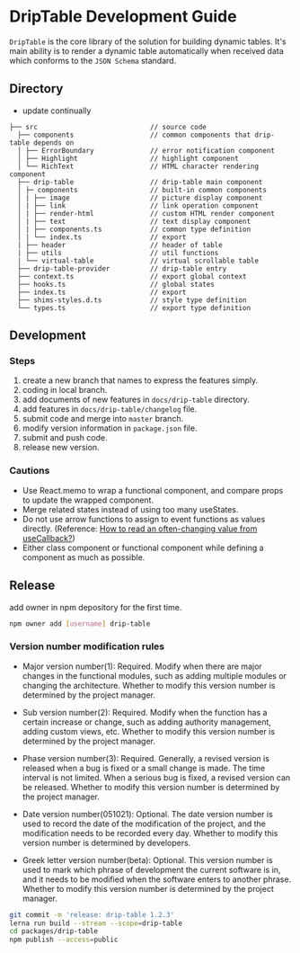 # DripTable Development Guide

`DripTable` is the core library of the solution for building dynamic tables. It's main ability is to render a dynamic table automatically when received data which conforms to the `JSON Schema` standard.

## Directory

- update continually

```
├── src                            // source code
  ├── components                   // common components that drip-table depends on
  │ ├── ErrorBoundary              // error notification component
  │ ├── Highlight                  // highlight component
  │ └── RichText                   // HTML character rendering component
  ├── drip-table                   // drip-table main component
  │ ├─ components                  // built-in common components
  │ | ├── image                    // picture display component
  │ | ├── link                     // link operation component
  │ | ├── render-html              // custom HTML render component
  │ | ├── text                     // text display component
  │ | ├── components.ts            // common type definition
  │ | └── index.ts                 // export
  | ├── header                     // header of table
  | ├── utils                      // util functions
  | └── virtual-table              // virtual scrollable table
  ├── drip-table-provider          // drip-table entry
  ├── context.ts                   // export global context
  ├── hooks.ts                     // global states
  ├── index.ts                     // export
  ├── shims-styles.d.ts            // style type definition
  └── types.ts                     // export type definition
```

## Development

### Steps
1. create a new branch that names to express the features simply.
2. coding in local branch.
3. add documents of new features in `docs/drip-table` directory.
4. add features in `docs/drip-table/changelog` file.
5. submit code and merge into `master` branch.
6. modify version information in `package.json` file.
7. submit and push code.
8. release new version.

### Cautions
- Use React.memo to wrap a functional component, and compare props to update the wrapped component.
- Merge related states instead of using too many useStates.
- Do not use arrow functions to assign to event functions as values directly. (Reference: [How to read an often-changing value from useCallback?](https://reactjs.org/docs/hooks-faq.html#how-to-read-an-often-changing-value-from-usecallback))
- Either class component or functional component while defining a component as much as possible.

## Release

add owner in npm depository for the first time.

```sh
npm owner add [username] drip-table
```

### Version number modification rules

- Major version number(1): Required. Modify when there are major changes in the functional modules, such as adding multiple modules or changing the architecture. Whether to modify this version number is determined by the project manager.

- Sub version number(2): Required. Modify when the function has a certain increase or change, such as adding authority management, adding custom views, etc. Whether to modify this version number is determined by the project manager.

- Phase version number(3): Required. Generally, a revised version is released when a bug is fixed or a small change is made. The time interval is not limited. When a serious bug is fixed, a revised version can be released. Whether to modify this version number is determined by the project manager.

- Date version number(051021): Optional. The date version number is used to record the date of the modification of the project, and the modification needs to be recorded every day. Whether to modify this version number is determined by developers.

- Greek letter version number(beta): Optional. This version number is used to mark which phrase of development the current software is in, and it needs to be modified when the software enters to another phrase. Whether to modify this version number is determined by the project manager.

```sh
git commit -m 'release: drip-table 1.2.3'
lerna run build --stream --scope=drip-table
cd packages/drip-table
npm publish --access=public
```
